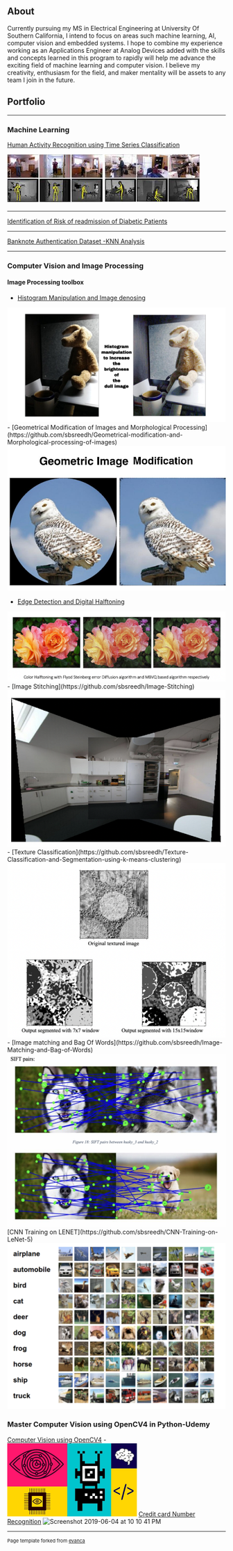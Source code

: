 ## About

Currently pursuing my MS in Electrical Engineering at University Of Southern California, I intend to focus on areas such  machine learning, AI, computer vision and embedded systems. I hope to combine my experience working as an Applications Engineer at Analog Devices added  with the skills and concepts learned in this program to rapidly will help me advance the exciting field of machine learning and computer vision. I believe my creativity, enthusiasm for the field, and maker mentality will be assets to any team I join in the future. 



## Portfolio

---

### Machine Learning

[Human Activity Recognition using Time Series Classification](https://github.com/sbsreedh/Human-Activity-Recognition-using-Time-Series-Classification)

<img src="/images/hum.jpeg?"/>

---
[Identification of Risk of readmission of Diabetic Patients]( https://github.com/sbsreedh/Identification-of-Risk-of-readmission-of-Diabetic-patients)
<!-- <img src="images/dummy_thumbnail.jpg?raw=true"/> -->

---
[Banknote Authentication Dataset -KNN Analysis](https://github.com/sbsreedh/Banknote-Authentication-Dataset-KNN-Analysis)
<!-- <img src="images/dummy_thumbnail.jpg?raw=true"/> -->

---

### Computer Vision and Image Processing

#### Image Processing toolbox

- [Histogram Manipulation and Image denosing](https://github.com/sbsreedh/Color-Histogram-Manipulation-and-Image-Denoising)
<img src="images/WhatsApp Image 2020-06-17 at 11.56.22 PM.jpeg"/>
- [Geometrical Modification of Images and Morphological Processing](https://github.com/sbsreedh/Geometrical-modification-and-Morphological-processing-of-images)
<img src="images/WhatsApp Image 2020-06-18 at 12.16.49 AM.jpeg"/>

- [Edge Detection and Digital Halftoning](https://github.com/sbsreedh/Edge-Detection-and-Digital-Halftoning)
<img src="images/ColorTone.png"/>
- [Image Stitching](https://github.com/sbsreedh/Image-Stitching)
<img src="images/Final.png"/>
- [Texture Classification](https://github.com/sbsreedh/Texture-Classification-and-Segmentation-using-k-means-clustering)
<img src="images/Texture.png"/>
- [Image matching and Bag Of Words](https://github.com/sbsreedh/Image-Matching-and-Bag-of-Words)
<img src="images/BOW.png"/>
[CNN Training on LENET](https://github.com/sbsreedh/CNN-Training-on-LeNet-5)
<img src="images/CIFAR.png"/>

###  Master Computer Vision using OpenCV4 in Python-Udemy
[Computer Vision using OpenCV4](https://github.com/sbsreedh/Master-Computer-Vision-using-OpenCV4-in-Python)
-<img src="images/download.png"/> 
[Credit card Number Recognition](https://github.com/sbsreedh/Credit-Card-Number-Recognition)
![Screenshot 2019-06-04 at 10 10 41 PM](https://user-images.githubusercontent.com/29504448/58886061-da6ab500-8715-11e9-9df5-f64a64301f0b.png)



---
<p style="font-size:11px">Page template forked from <a href="https://github.com/evanca/quick-portfolio">evanca</a></p>
<!-- Remove above link if you don't want to attibute -->
